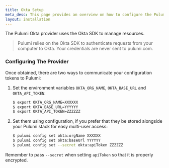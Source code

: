 ```yaml
---
title: Okta Setup
meta_desc: This page provides an overview on how to configure the Pulumi Okta Provider.
layout: installation
---
```


The Pulumi Okta provider uses the Okta SDK to manage resources.

> Pulumi relies on the Okta SDK to authenticate requests from your computer to Okta. Your credentials are never sent
> to pulumi.com.

### Configuring The Provider

Once obtained, there are two ways to communicate your configuration tokens to Pulumi:

1. Set the environment variables `OKTA_ORG_NAME`, `OKTA_BASE_URL` and `OKTA_API_TOKEN`:

    ```bash
    $ export OKTA_ORG_NAME=XXXXXX
    $ export OKTA_BASE_URL=YYYYYY
    $ export OKTA_API_TOKEN=ZZZZZZ
    ```

2. Set them using configuration, if you prefer that they be stored alongside your Pulumi stack for easy multi-user access:

    ```bash
    $ pulumi config set okta:orgName XXXXXX
    $ pulumi config set okta:baseUrl YYYYYY
    $ pulumi config set --secret okta:apiToken ZZZZZZ
    ```

Remember to pass `--secret` when setting `apiToken` so that it is properly encrypted.
